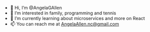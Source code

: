 - 👋 Hi, I’m @AngelaGAllen
- 👀 I’m interested in family, programming and tennis
- 🌱 I’m currently learning about microservices and more on React
- 📫 You can reach me at AngelaAllen.nc@gmail.com

<!---
AngelaGAllen/AngelaGAllen is a ✨ special ✨ repository because its `README.md` (this file) appears on your GitHub profile.
You can click the Preview link to take a look at your changes.
--->
